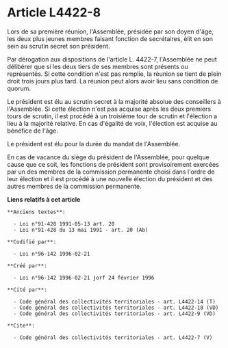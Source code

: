 # Article L4422-8

Lors de sa première réunion, l'Assemblée, présidée par son doyen d'âge, les deux plus jeunes membres faisant fonction de
secrétaires, élit en son sein au scrutin secret son président. 

Par dérogation aux dispositions de l'article L. 4422-7, l'Assemblée ne peut délibérer que si les deux tiers de ses membres
sont présents ou représentés. Si cette condition n'est pas remplie, la réunion se tient de plein droit trois jours plus tard.
La réunion peut alors avoir lieu sans condition de quorum. 

Le président est élu au scrutin secret à la majorité absolue des conseillers à l'Assemblée. Si cette élection n'est pas
acquise après les deux premiers tours de scrutin, il est procédé à un troisième tour de scrutin et l'élection a lieu à la
majorité relative. En cas d'égalité de voix, l'élection est acquise au bénéfice de l'âge. 

Le président est élu pour la durée du mandat de l'Assemblée. 

En cas de vacance du siège du président de l'Assemblée, pour quelque cause que ce soit, les fonctions de président sont
provisoirement exercées par un des membres de la commission permanente choisi dans l'ordre de leur élection et il est procédé
à une nouvelle élection du président et des autres membres de la commission permanente.

**Liens relatifs à cet article**

	**Anciens textes**:

	  - Loi n°91-428 1991-05-13 art. 20
	  - Loi n°91-428 du 13 mai 1991 - art. 20 (Ab)

	**Codifié par**:

	  - Loi n°96-142 1996-02-21

	**Créé par**:

	  - Loi n°96-142 1996-02-21 jorf 24 février 1996

	**Cité par**:

	  - Code général des collectivités territoriales - art. L4422-14 (T)
	  - Code général des collectivités territoriales - art. L4422-18 (VD)
	  - Code général des collectivités territoriales - art. L4422-9 (VD)

	**Cite**:

	  - Code général des collectivités territoriales - art. L4422-7 (V)
